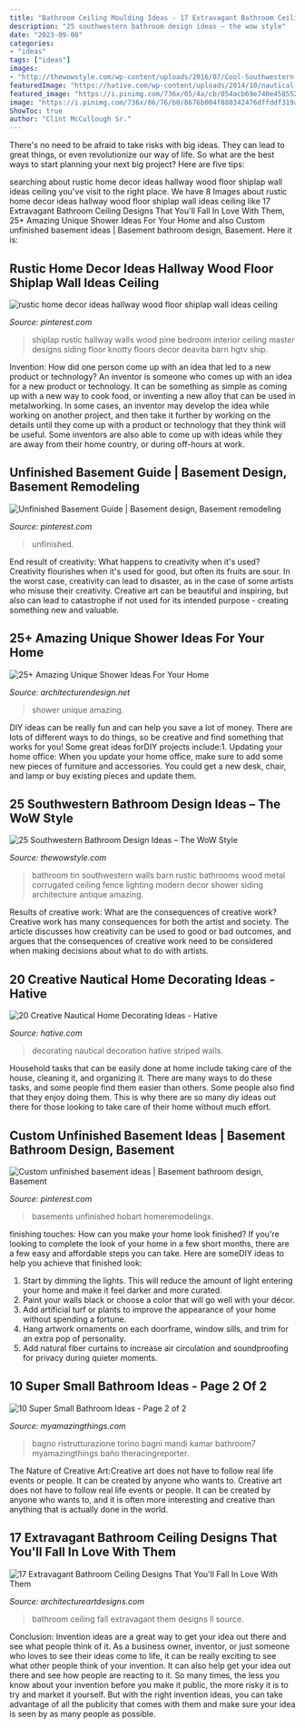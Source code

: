 ```yaml
---
title: "Bathroom Ceiling Moulding Ideas - 17 Extravagant Bathroom Ceiling Designs That You&#039;ll Fall In Love With Them"
description: "25 southwestern bathroom design ideas – the wow style"
date: "2023-09-08"
categories:
- "ideas"
tags: ["ideas"]
images:
- "http://thewowstyle.com/wp-content/uploads/2016/07/Cool-Southwestern-Bathroom-Design-Ideas.jpg"
featuredImage: "https://hative.com/wp-content/uploads/2014/10/nautical-home-decorating-ideas/17-striped-walls.jpg"
featured_image: "https://i.pinimg.com/736x/05/4a/cb/054acb69e740e4585523d780050e9d3f.jpg"
image: "https://i.pinimg.com/736x/86/76/b0/8676b004f880342476dffddf319a120b.jpg"
ShowToc: true
author: "Clint McCullough Sr."
---
```



There's no need to be afraid to take risks with big ideas. They can lead to great things, or even revolutionize our way of life. So what are the best ways to start planning your next big project? Here are five tips:

	

		
searching about rustic home decor ideas hallway wood floor shiplap wall ideas ceiling you've visit to the right place. We have 8 Images about rustic home decor ideas hallway wood floor shiplap wall ideas ceiling like 17 Extravagant Bathroom Ceiling Designs That You&#039;ll Fall In Love With Them, 25+ Amazing Unique Shower Ideas For Your Home and also Custom unfinished basement ideas | Basement bathroom design, Basement. Here it is:
		
    
## Rustic Home Decor Ideas Hallway Wood Floor Shiplap Wall Ideas Ceiling

<img loading=lazy src="https://i.pinimg.com/736x/05/4a/cb/054acb69e740e4585523d780050e9d3f.jpg" onerror="this.onerror=null;this.src='https://tse3.mm.bing.net/th?id=OIP.uH60eZFP2wErpMhQyNz8pgHaLH&amp;pid=15.1';" alt="rustic home decor ideas hallway wood floor shiplap wall ideas ceiling">

_Source: pinterest.com_

>shiplap rustic hallway walls wood pine bedroom interior ceiling master designs siding floor knotty floors decor deavita barn hgtv ship. 

	

Invention: How did one person come up with an idea that led to a new product or technology?
An inventor is someone who comes up with an idea for a new product or technology. It can be something as simple as coming up with a new way to cook food, or inventing a new alloy that can be used in metalworking. In some cases, an inventor may develop the idea while working on another project, and then take it further by working on the details until they come up with a product or technology that they think will be useful. Some inventors are also able to come up with ideas while they are away from their home country, or during off-hours at work.

    
## Unfinished Basement Guide | Basement Design, Basement Remodeling

<img loading=lazy src="https://i.pinimg.com/736x/86/76/b0/8676b004f880342476dffddf319a120b.jpg" onerror="this.onerror=null;this.src='https://tse1.mm.bing.net/th?id=OIP.1FsXqhMgSymeql5n8bSFSwHaLG&amp;pid=15.1';" alt="Unfinished Basement Guide | Basement design, Basement remodeling">

_Source: pinterest.com_

>unfinished. 

	

End result of creativity: What happens to creativity when it's used?
Creativity flourishes when it's used for good, but often its fruits are sour. In the worst case, creativity can lead to disaster, as in the case of some artists who misuse their creativity. Creative art can be beautiful and inspiring, but also can lead to catastrophe if not used for its intended purpose - creating something new and valuable.

    
## 25+ Amazing Unique Shower Ideas For Your Home

<img loading=lazy src="https://cdn.architecturendesign.net/wp-content/uploads/2016/03/AD-Amazing-Unique-Shower-Ideas-For-Your-Home-07.jpg" onerror="this.onerror=null;this.src='https://tse2.mm.bing.net/th?id=OIP.nbiiUnqxj8Pryvd9b0jKzQHaLJ&amp;pid=15.1';" alt="25+ Amazing Unique Shower Ideas For Your Home">

_Source: architecturendesign.net_

>shower unique amazing. 

	

DIY ideas can be really fun and can help you save a lot of money. There are lots of different ways to do things, so be creative and find something that works for you! Some great ideas forDIY projects include:1. Updating your home office: When you update your home office, make sure to add some new pieces of furniture and accessories. You could get a new desk, chair, and lamp or buy existing pieces and update them.
    
## 25 Southwestern Bathroom Design Ideas – The WoW Style

<img loading=lazy src="http://thewowstyle.com/wp-content/uploads/2016/07/Cool-Southwestern-Bathroom-Design-Ideas.jpg" onerror="this.onerror=null;this.src='https://tse2.mm.bing.net/th?id=OIP.Hf4a_14yBq4gZjqFW3aeoAHaJ3&amp;pid=15.1';" alt="25 Southwestern Bathroom Design Ideas – The WoW Style">

_Source: thewowstyle.com_

>bathroom tin southwestern walls barn rustic bathrooms wood metal corrugated ceiling fence lighting modern decor shower siding architecture antique amazing. 

	

Results of creative work: What are the consequences of creative work?
Creative work has many consequences for both the artist and society. The article discusses how creativity can be used to good or bad outcomes, and argues that the consequences of creative work need to be considered when making decisions about what to do with artists.

    
## 20 Creative Nautical Home Decorating Ideas - Hative

<img loading=lazy src="https://hative.com/wp-content/uploads/2014/10/nautical-home-decorating-ideas/17-striped-walls.jpg" onerror="this.onerror=null;this.src='https://tse4.mm.bing.net/th?id=OIP.Fjj6hJK9z2WwNBK1MxgvLgHaLZ&amp;pid=15.1';" alt="20 Creative Nautical Home Decorating Ideas - Hative">

_Source: hative.com_

>decorating nautical decoration hative striped walls. 

	

Household tasks that can be easily done at home include taking care of the house, cleaning it, and organizing it. There are many ways to do these tasks, and some people find them easier than others. Some people also find that they enjoy doing them. This is why there are so many diy ideas out there for those looking to take care of their home without much effort.

    
## Custom Unfinished Basement Ideas | Basement Bathroom Design, Basement

<img loading=lazy src="https://i.pinimg.com/736x/5b/6e/89/5b6e8961603bb8d87790230aae972f59.jpg" onerror="this.onerror=null;this.src='https://tse3.mm.bing.net/th?id=OIP.2dsXTIKekKjKW9NSXv9mAQAAAA&amp;pid=15.1';" alt="Custom unfinished basement ideas | Basement bathroom design, Basement">

_Source: pinterest.com_

>basements unfinished hobart homeremodelingx. 

	

finishing touches: How can you make your home look finished?
If you're looking to complete the look of your home in a few short months, there are a few easy and affordable steps you can take. Here are someDIY ideas to help you achieve that finished look: 
1. Start by dimming the lights. This will reduce the amount of light entering your home and make it feel darker and more curated. 
2. Paint your walls black or choose a color that will go well with your décor. 
3. Add artificial turf or plants to improve the appearance of your home without spending a fortune. 
4. Hang artwork ornaments on each doorframe, window sills, and trim for an extra pop of personality. 
5. Add natural fiber curtains to increase air circulation and soundproofing for privacy during quieter moments.

    
## 10 Super Small Bathroom Ideas - Page 2 Of 2

<img loading=lazy src="https://myamazingthings.com/wp-content/uploads/2016/11/bathroom7.jpg" onerror="this.onerror=null;this.src='https://tse2.mm.bing.net/th?id=OIP.8_kzMcRaX4IU--6rWstBRQHaE6&amp;pid=15.1';" alt="10 Super Small Bathroom Ideas - Page 2 of 2">

_Source: myamazingthings.com_

>bagno ristrutturazione torino bagni mandi kamar bathroom7 myamazingthings baño theracingreporter. 

	

The Nature of Creative Art:Creative art does not have to follow real life events or people. It can be created by anyone who wants to.
Creative art does not have to follow real life events or people. It can be created by anyone who wants to, and it is often more interesting and creative than anything that is actually done in the world.

    
## 17 Extravagant Bathroom Ceiling Designs That You&#039;ll Fall In Love With Them

<img loading=lazy src="https://www.architectureartdesigns.com/wp-content/uploads/2015/06/466-630x520.jpg" onerror="this.onerror=null;this.src='https://tse1.mm.bing.net/th?id=OIP.B6zpZGccgnEnApnsJ-lRvgHaGH&amp;pid=15.1';" alt="17 Extravagant Bathroom Ceiling Designs That You&#039;ll Fall In Love With Them">

_Source: architectureartdesigns.com_

>bathroom ceiling fall extravagant them designs ll source. 

	

Conclusion: Invention ideas are a great way to get your idea out there and see what people think of it.
As a business owner, inventor, or just someone who loves to see their ideas come to life, it can be really exciting to see what other people think of your invention. It can also help get your idea out there and see how people are reacting to it. So many times, the less you know about your invention before you make it public, the more risky it is to try and market it yourself. But with the right invention ideas, you can take advantage of all the publicity that comes with them and make sure your idea is seen by as many people as possible.

